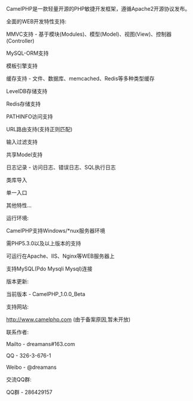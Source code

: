 CamelPHP是一款轻量开源的PHP敏捷开发框架，遵循Apache2开源协议发布。


全面的WEB开发特性支持:

  MMVC支持 - 基于模块(Modules)、模型(Model)、视图(View)、控制器(Controller)
  
  MySQL-ORM支持

  模板引擎支持

  缓存支持 - 文件、数据库、memcached、Redis等多种类型缓存

  LevelDB存储支持

  Redis存储支持

  PATHINFO访问支持

  URL路由支持(支持正则匹配)

  输入过滤支持

  共享Model支持

  日志记录 - 访问日志、错误日志、SQL执行日志

  类库导入

  单一入口

  其他特性...


运行环境:  

  CamelPHP支持Windows/*nux服务器环境

  需PHP5.3.0以及以上版本的支持

  可运行在Apache、IIS、Nginx等WEB服务器上   

  支持MySQL(Pdo Mysqli Mysql)连接


版本更新:

  当前版本 - CamelPHP_1.0.0_Beta


支持网站:

  http://www.camelphp.com (由于备案原因,暂未开放)


联系作者:

  Mailto - dreamans#163.com

  QQ     - 326-3-676-1

  Weibo  - @dreamans


交流QQ群:

  QQ群 - 286429157

